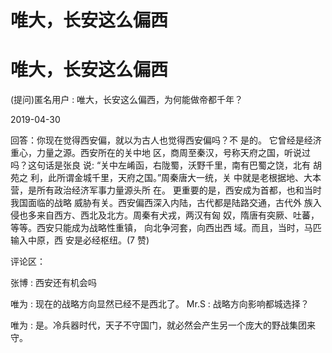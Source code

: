 # 唯大，长安这么偏西

# 唯大，长安这么偏西

(提问)匿名用户 : 唯大，长安这么偏西，为何能做帝都千年？

2019-04-30

回答：你现在觉得西安偏，就以为古人也觉得西安偏吗？不 是的。 它曾经是经济重心，力量之源。西安所在的关中地 区，商周至秦汉，号称天府之国，听说过吗？这句话是张良 说: “关中左崤函，右陇蜀，沃野千里，南有巴蜀之饶，北有 胡苑之 利，此所谓金城千里，天府之国。”周秦唐大一统，关 中就是老根据地、大本营，是所有政治经济军事力量源头所 在。 更重要的是，西安成为首都，也和当时我国面临的战略 威胁有关。西安偏西深入内陆，古代都是陆路交通，古代外 族入侵也多来自西方、西北及北方。周秦有犬戎，两汉有匈 奴，隋唐有突厥、吐蕃，等等。西安只能成为战略性重镇， 向北争河套，向西出西 域。而且，当时，马匹输入中原，西 安是必经枢纽。(7 赞)

评论区：

张博 : 西安还有机会吗

唯为 : 现在的战略方向显然已经不是西北了。 Mr.S : 战略方向影响都城选择？

唯为 : 是。冷兵器时代，天子不守国门，就必然会产生另一个庞大的野战集团来守。